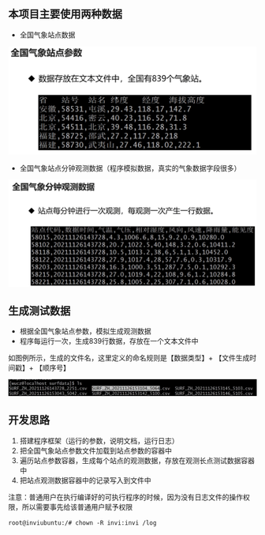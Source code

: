 ## 本项目主要使用两种数据

- 全国气象站点数据

![](./img/QQ截图20220320194423.png)

- 全国气象站点分钟观测数据（程序模拟数据，真实的气象数据字段很多）

![](./img/QQ截图20220320194640.png)

## 生成测试数据

- 根据全国气象站点参数，模拟生成观测数据
- 程序每运行一次，生成839行数据，存放在一个文本文件中

如图例所示，生成的文件名，这里定义的命名规则是【数据类型】+ 【文件生成时间戳】+ 【顺序号】

![](./img/QQ截图20220320195036.png)

## 开发思路

1. 搭建程序框架（运行的参数，说明文档，运行日志）
2. 把全国气象站点参数文件加载到站点参数的容器中
3. 遍历站点参数容器，生成每个站点的观测数据，存放在观测长点测试数据容器中
4. 把站点观测数据容器中的记录写入到文件中



注意：普通用户在执行编译好的可执行程序的时候，因为没有日志文件的操作权限，所以需要事先给该普通用户赋予权限

```shell
root@inviubuntu:/# chown -R invi:invi /log
```

